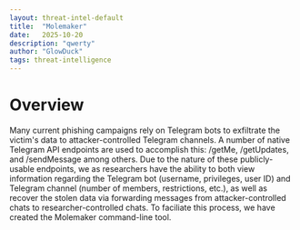 ```yaml
---
layout: threat-intel-default
title:  "Molemaker"
date:   2025-10-20
description: "qwerty"
author: "GlowDuck"
tags: threat-intelligence
---
```


<h1> Overview </h1>

Many current phishing campaigns rely on Telegram bots to exfiltrate the victim's data to attacker-controlled Telegram channels. A number of native Telegram API endpoints are used to accomplish this: /getMe, /getUpdates, and /sendMessage among others. Due to the nature of these publicly-usable endpoints, we as researchers have the ability to both view information regarding the Telegram bot (username, privileges, user ID) and Telegram channel (number of members, restrictions, etc.), as well as recover the stolen data via forwarding messages from attacker-controlled chats to researcher-controlled chats. To faciliate this process, we have created the Molemaker command-line tool.